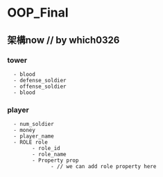 # OOP_Final
## 架構now // by which0326
### tower
      - blood
      - defense_soldier
      - offense_soldier
      - blood
### player
      - num_soldier
      - money
      - player_name
      - ROLE role
            - role_id
            - role_name
            - Property prop
                  - // we can add role property here
